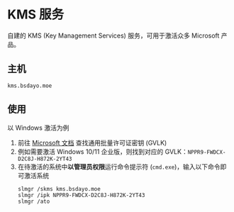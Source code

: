 # KMS 服务

自建的 KMS (Key Management Services) 服务，可用于激活众多 Microsoft 产品。

## 主机

```
kms.bsdayo.moe
```

## 使用

以 Windows 激活为例

1. 前往 [Microsoft 文档](https://learn.microsoft.com/windows-server/get-started/kms-client-activation-keys#generic-volume-license-keys-gvlk) 查找通用批量许可证密钥 (GVLK)
2. 例如需要激活 Windows 10/11 企业版，则找到对应的 GVLK：`NPPR9-FWDCX-D2C8J-H872K-2YT43`
3. 在待激活的系统中**以管理员权限**运行命令提示符 (`cmd.exe`)，输入以下命令即可激活系统
    ```batch
    slmgr /skms kms.bsdayo.moe
    slmgr /ipk NPPR9-FWDCX-D2C8J-H872K-2YT43
    slmgr /ato
    ```

